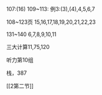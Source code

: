 107:(16)
109~113:
例3:(3),(4),4,5,6,7

108~123页
15,16,17,18,19,20,21,22,23

131~140
6,7,8,9,10,11

三大计算11,75,120

听力第10组

栈，387


[[2第二节]]